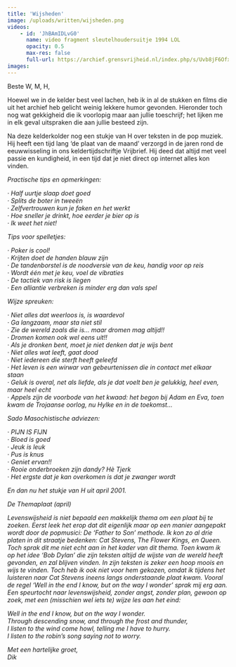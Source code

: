 ```yaml
---
title: 'Wijsheden'
image: /uploads/written/wijsheden.png
videos:
    - id: 'JhBAmIDLvG0'
      name: video fragment sleutelhoudersuitje 1994 LOL
      opacity: 0.5
      max-res: false
      full-url: https://archief.grensvrijheid.nl/index.php/s/Uvb8jF6Ofxs7vkW
images:
---
```


Beste W, M, H,

Hoewel we in de kelder best veel lachen, heb ik in al de stukken en films die uit het archief heb gelicht weinig lekkere humor gevonden. Hieronder toch nog wat gekkigheid die ik voorlopig maar aan jullie toeschrijf; het lijken me in elk geval uitspraken die aan jullie besteed zijn.

Na deze kelderkolder nog een stukje van H over teksten in de pop muziek. Hij heeft een tijd lang ‘de plaat van de maand’ verzorgd in de jaren rond de eeuwwisseling in ons keldertijdschriftje Vrijbrief. Hij deed dat altijd met veel passie en kundigheid, in een tijd dat je niet direct op internet alles kon vinden.

<em>Practische tips en opmerkingen:</em>

<em>· Half uurtje slaap doet goed <br />
· Splits de boter in tweeën <br />
· Zelfvertrouwen kun je faken en het werkt <br />
· Hoe sneller je drinkt, hoe eerder je bier op is<br />
· Ik weet het niet!</em> 

<em>Tips voor spelletjes:

<em>· Poker is cool! <br />
· Krijten doet de handen blauw zijn <br />
· De tandenborstel is de noodversie van de keu, handig  voor op reis <br />
· Wordt één met je keu, voel de vibraties <br />
· De tactiek van risk is liegen <br />
· Een alliantie verbreken is minder erg dan vals spel</em>

<em>Wijze spreuken:</em>

<em>· Niet alles dat weerloos is, is waardevol<br />
· Ga langzaam, maar sta niet stil <br />
· Zie de wereld zoals die is... maar dromen mag altijd!! <br />
· Dromen komen ook wel eens uit!! <br />
· Als je dronken bent, moet je niet denken dat je wijs bent <br />
· Niet alles wat leeft, gaat dood <br />
· Niet iedereen die sterft heeft geleefd <br />
· Het leven is een wirwar van gebeurtenissen die in contact met elkaar staan <br />
· Geluk is overal, net als liefde, als je dat voelt ben je gelukkig, heel even, maar heel echt <br />
· Appels zijn de voorbode van het kwaad: het begon bij Adam en Eva, toen kwam de Trojaanse oorlog, nu Hylke en in de toekomst... </em>

<em>Sado Masochistische adviezen:

<em>· PIJN IS FIJN <br />
· Bloed is goed <br />
· Jeuk is leuk <br />
· Pus is knus<br />
· Geniet ervan!! <br />
· Rooie onderbroeken zijn dandy? Hè Tjerk <br />
· Het ergste dat je kan overkomen is dat je zwanger wordt </em>

<em>En dan nu het stukje van H uit april 2001.</em>

<em>De Themaplaat (april)</em>

<em>Levenswijsheid is niet bepaald een makkelijk thema om een plaat bij te zoeken. Eerst leek het erop dat dit eigenlijk maar op een manier aangepakt wordt door de popmusici: De ‘Father to Son’ methode. Ik kon zo al drie platen in dit straatje bedenken: Cat Stevens, The Flower Kings, en Queen. Toch sprak dit me niet echt aan in het kader van dit thema. Toen kwam ik op het idee ‘Bob Dylan’ die zijn teksten altijd de wijste van de wereld heeft gevonden, en zal blijven vinden. In zijn teksten is zeker een hoop moois en wijs te vinden. Toch heb ik ook niet voor hem gekozen, omdat ik tijdens het luisteren naar Cat Stevens ineens langs onderstaande plaat kwam. Vooral de regel ‘Well in the end I know, but on the way I wonder’ sprak mij erg aan. Een speurtocht naar levenswijsheid, zonder angst, zonder plan, gewoon op zoek, met een (misschien wel iets te) wijze les aan het eind:</em>

<em>Well in the end I know, but on the way I wonder.<br />
Through descending snow, and through the frost and thunder,<br />
I listen to the wind come howl, telling me I have to hurry.<br />
I listen to the robin’s song saying not to worry.</em>

Met een hartelijke groet, <br />
Dik